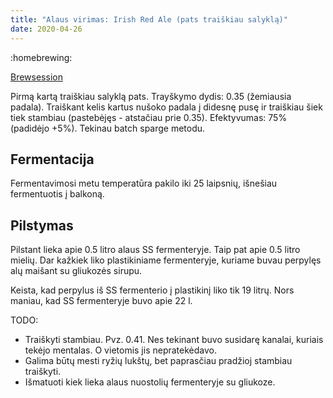 ```yaml
---
title: "Alaus virimas: Irish Red Ale (pats traiškiau salyklą)"
date: 2020-04-26
---
```


:homebrewing:

[Brewsession](https://www.brewersfriend.com/homebrew/brewsession/334065)

Pirmą kartą traiškiau salyklą pats. Trayškymo dydis: 0.35 (žemiausia padala).
Traiškant kelis kartus nušoko padala į didesnę pusę ir traiškiau šiek tiek
stambiau (pastebėjęs - atstačiau prie 0.35). Efektyvumas: 75% (padidėjo +5%).
Tekinau batch sparge metodu.

## Fermentacija

Fermentavimosi metu temperatūra pakilo iki 25 laipsnių, išnešiau fermentuotis į
balkoną.

## Pilstymas

Pilstant lieka apie 0.5 litro alaus SS fermenteryje. Taip pat apie 0.5 litro
mielių. Dar kažkiek liko plastikiniame fermenteryje, kuriame buvau perpylęs alų
maišant su gliukozės sirupu.

Keista, kad perpylus iš SS fermenterio į plastikinį liko tik 19 litrų. Nors
maniau, kad SS fermenteryje buvo apie 22 l.

TODO:
- Traiškyti stambiau. Pvz. 0.41. Nes tekinant buvo susidarę kanalai, kuriais
  tekėjo mentalas. O vietomis jis nepratekėdavo.
- Galima būtų mesti ryžių lukštų, bet paprasčiau pradžioj stambiau traiškyti.
- Išmatuoti kiek lieka alaus nuostolių fermenteryje su gliukoze.

